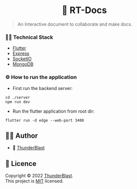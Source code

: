 # <center> 📄 RT-Docs  </center>

> An Interactive document to collaborate and make docs.

### 👨‍💻 Technical Stack

- [Flutter](https://flutter.dev)
- [Express](https://expressjs.com)
- [SocketIO](htps://socket.io)
- [MongoDB](https://mongodb.com)

### ⚙ How to run the application

- First run the backend server:

```shell
cd ./server
npm run dev
```

- Run the flutter application from root dir:

```shell
flutter run -d edge --web-port 3400
```

## 🙍‍♂️ Author

- 👦 [ThunderBlast](https://github.com/XxThunderBlastxX)

## 📃 Licence

Copyright © 2022 [ThunderBlast](https://github.com/xXThunderBlastxX).<br />
This project is [MIT](LICENCE) licensed.
